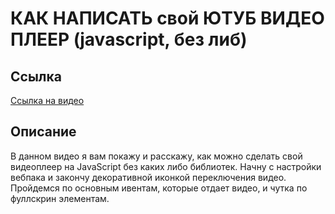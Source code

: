 # КАК НАПИСАТЬ свой ЮТУБ ВИДЕО ПЛЕЕР (javascript, без либ)

## Ссылка

[Ссылка на видео](https://www.youtube.com/watch?v=4b2wRvLKxaE)

## Описание

В данном видео я вам покажу и расскажу, как можно сделать свой видеоплеер на JavaScript без каких либо библиотек. Начну с настройки вебпака и закончу декоративной иконкой переключения видео. Пройдемся по основным ивентам, которые отдает видео, и чутка по фуллскрин элементам.
